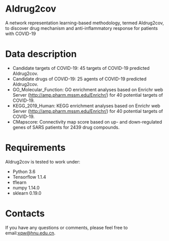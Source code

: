 # AIdrug2cov
A network representation learning-based methodology, termed AIdrug2cov, to discover drug mechanism and anti-inflammatory response for patients with COVID-19

# Data description
* Candidate targets of COVID-19: 45 targets of COVID-19 predicted AIdrug2cov.
* Candidate drugs of COVID-19: 25 agents of COVID-19 predicted AIdrug2cov.
* GO_Molecular_Function: GO enrichment analyses based on Enrichr web Server (http://amp.pharm.mssm.edu/Enrichr/) for 40 potential targets of COVID-19.
* KEGG_2019_Human: KEGG enrichment analyses based on Enrichr web Server (http://amp.pharm.mssm.edu/Enrichr/) for 40 potential targets of COVID-19.
* CMapscore: Connectivity map score based on up- and down-regulated genes of SARS patients for 2439 drug compounds.

# Requirements
AIdrug2cov is tested to work under:
* Python 3.6  
* Tensorflow 1.1.4
* tflearn
* numpy 1.14.0
* sklearn 0.19.0


# Contacts
If you have any questions or comments, please feel free to email:xqw@hnu.edu.cn.
